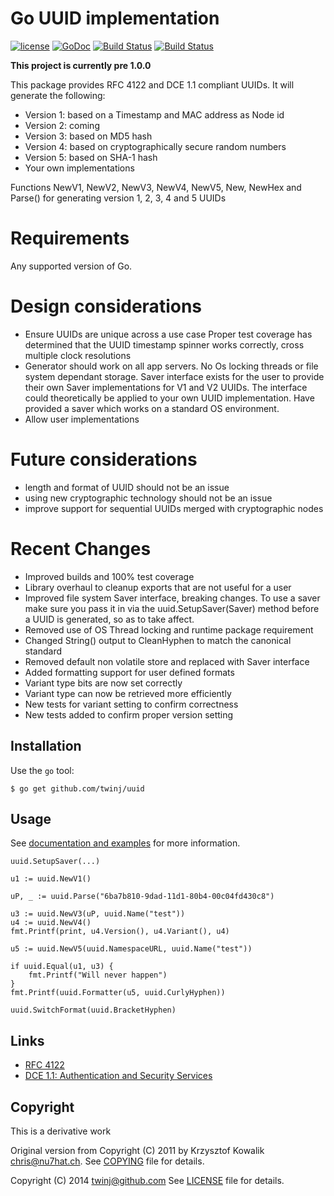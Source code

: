 Go UUID implementation
========================

[![license](http://img.shields.io/badge/license-MIT-blue.svg)](https://raw.githubusercontent.com/twinj/uuid/master/LICENSE)
[![GoDoc](http://godoc.org/github.com/twinj/uuid?status.png)](http://godoc.org/github.com/twinj/uuid)
[![Build Status](https://ci.appveyor.com/api/projects/status/github/twinj/uuid?branch=master&svg=true)](https://ci.appveyor.com/project/twinj/uuid)
[![Build Status](https://travis-ci.org/twinj/uuid.png?branch=master)](https://travis-ci.org/twinj/uuid)

**This project is currently pre 1.0.0**


This package provides RFC 4122 and DCE 1.1 compliant UUIDs.
It will generate the following:

* Version 1: based on a Timestamp and MAC address as Node id
* Version 2: coming
* Version 3: based on MD5 hash
* Version 4: based on cryptographically secure random numbers
* Version 5: based on SHA-1 hash
* Your own implementations

Functions NewV1, NewV2, NewV3, NewV4, NewV5, New, NewHex and Parse() for generating version 1, 2, 3, 4
and 5 UUIDs

# Requirements

Any supported version of Go.

# Design considerations

* Ensure UUIDs are unique across a use case
    Proper test coverage has determined that the UUID timestamp spinner works correctly, cross multiple clock resolutions
* Generator should work on all app servers.
    No Os locking threads or file system dependant storage.
    Saver interface exists for the user to provide their own Saver implementations
    for V1 and V2 UUIDs. The interface could theoretically be applied to your own UUID implementation.
    Have provided a saver which works on a standard OS environment.
* Allow user implementations

# Future considerations

* length and format of UUID should not be an issue
* using new cryptographic technology should not be an issue
* improve support for sequential UUIDs merged with cryptographic nodes

# Recent Changes

* Improved builds and 100% test coverage
* Library overhaul to cleanup exports that are not useful for a user
* Improved file system Saver interface, breaking changes.
    To use a saver make sure you pass it in via the uuid.SetupSaver(Saver) method before a UUID is generated, so as to take affect.
* Removed use of OS Thread locking and runtime package requirement
* Changed String() output to CleanHyphen to match the canonical standard
* Removed default non volatile store and replaced with Saver interface
* Added formatting support for user defined formats
* Variant type bits are now set correctly
* Variant type can now be retrieved more efficiently
* New tests for variant setting to confirm correctness
* New tests added to confirm proper version setting

## Installation

Use the `go` tool:

	$ go get github.com/twinj/uuid

## Usage

See [documentation and examples](http://godoc.org/github.com/twinj/uuid)
for more information.

	uuid.SetupSaver(...)

	u1 := uuid.NewV1()

	uP, _ := uuid.Parse("6ba7b810-9dad-11d1-80b4-00c04fd430c8")

	u3 := uuid.NewV3(uP, uuid.Name("test"))
	u4 := uuid.NewV4()
	fmt.Printf(print, u4.Version(), u4.Variant(), u4)

	u5 := uuid.NewV5(uuid.NamespaceURL, uuid.Name("test"))

	if uuid.Equal(u1, u3) {
		fmt.Printf("Will never happen")
	}
	fmt.Printf(uuid.Formatter(u5, uuid.CurlyHyphen))

	uuid.SwitchFormat(uuid.BracketHyphen)

## Links

* [RFC 4122](http://www.ietf.org/rfc/rfc4122.txt)
* [DCE 1.1: Authentication and Security Services](http://pubs.opengroup.org/onlinepubs/9629399/apdxa.htm)

## Copyright

This is a derivative work

Original version from
Copyright (C) 2011 by Krzysztof Kowalik <chris@nu7hat.ch>.
See [COPYING](https://github.com/nu7hatch/gouuid/tree/master/COPYING)
file for details.

Copyright (C) 2014 twinj@github.com
See [LICENSE](https://github.com/twinj/uuid/tree/master/LICENSE)
file for details.
